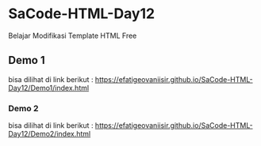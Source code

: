 # SaCode-HTML-Day12
Belajar Modifikasi Template HTML Free

## Demo 1
bisa dilihat di link berikut : https://efatigeovaniisir.github.io/SaCode-HTML-Day12/Demo1/index.html

### Demo 2
bisa dilihat di link berikut : https://efatigeovaniisir.github.io/SaCode-HTML-Day12/Demo2/index.html

